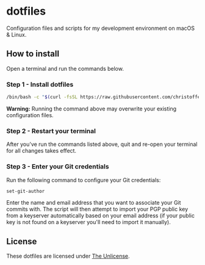 # dotfiles

Configuration files and scripts for my development environment on macOS & Linux.

## How to install

Open a terminal and run the commands below.

### Step 1 - Install dotfiles

```bash
/bin/bash -c "$(curl -fsSL https://raw.githubusercontent.com/christoffercarlsson/dotfiles/HEAD/install.sh)"
```

**Warning:** Running the command above may overwrite your existing configuration
files.

### Step 2 - Restart your terminal

After you've run the commands listed above, quit and re-open your terminal for
all changes takes effect.

### Step 3 - Enter your Git credentials

Run the following command to configure your Git credentials:

```bash
set-git-author
```

Enter the name and email address that you want to associate your Git commits
with. The script will then attempt to import your PGP public key from a
keyserver automatically based on your email address (if your public key is not
found on a keyserver you'll need to import it manually).

## License

These dotfiles are licensed under [The Unlicense](./LICENSE).

